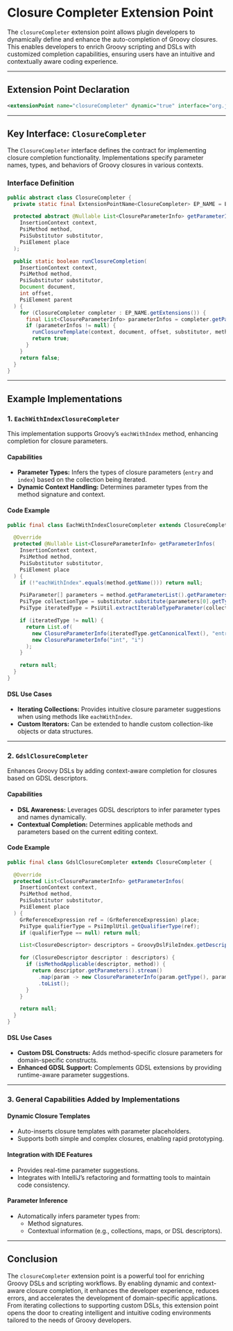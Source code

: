# Closure Completer Extension Point

The `closureCompleter` extension point allows plugin developers to dynamically define and enhance the auto-completion of Groovy closures. This enables developers to enrich Groovy scripting and DSLs with customized completion capabilities, ensuring users have an intuitive and contextually aware coding experience.

---

## Extension Point Declaration

```xml
<extensionPoint name="closureCompleter" dynamic="true" interface="org.jetbrains.plugins.groovy.lang.completion.ClosureCompleter"/>
```

---

## Key Interface: `ClosureCompleter`

The `ClosureCompleter` interface defines the contract for implementing closure completion functionality. Implementations specify parameter names, types, and behaviors of Groovy closures in various contexts.

### Interface Definition

```java
public abstract class ClosureCompleter {
  private static final ExtensionPointName<ClosureCompleter> EP_NAME = ExtensionPointName.create("org.intellij.groovy.closureCompleter");

  protected abstract @Nullable List<ClosureParameterInfo> getParameterInfos(
    InsertionContext context,
    PsiMethod method,
    PsiSubstitutor substitutor,
    PsiElement place
  );

  public static boolean runClosureCompletion(
    InsertionContext context,
    PsiMethod method,
    PsiSubstitutor substitutor,
    Document document,
    int offset,
    PsiElement parent
  ) {
    for (ClosureCompleter completer : EP_NAME.getExtensions()) {
      final List<ClosureParameterInfo> parameterInfos = completer.getParameterInfos(context, method, substitutor, parent);
      if (parameterInfos != null) {
        runClosureTemplate(context, document, offset, substitutor, method, parameterInfos);
        return true;
      }
    }
    return false;
  }
}
```

---

## Example Implementations

### 1. **`EachWithIndexClosureCompleter`**

This implementation supports Groovy’s `eachWithIndex` method, enhancing completion for closure parameters.

#### Capabilities
- **Parameter Types:** Infers the types of closure parameters (`entry` and `index`) based on the collection being iterated.
- **Dynamic Context Handling:** Determines parameter types from the method signature and context.

#### Code Example

```java
public final class EachWithIndexClosureCompleter extends ClosureCompleter {

  @Override
  protected @Nullable List<ClosureParameterInfo> getParameterInfos(
    InsertionContext context,
    PsiMethod method,
    PsiSubstitutor substitutor,
    PsiElement place
  ) {
    if (!"eachWithIndex".equals(method.getName())) return null;

    PsiParameter[] parameters = method.getParameterList().getParameters();
    PsiType collectionType = substitutor.substitute(parameters[0].getType());
    PsiType iteratedType = PsiUtil.extractIterableTypeParameter(collectionType, true);

    if (iteratedType != null) {
      return List.of(
        new ClosureParameterInfo(iteratedType.getCanonicalText(), "entry"),
        new ClosureParameterInfo("int", "i")
      );
    }

    return null;
  }
}
```

#### DSL Use Cases
- **Iterating Collections:** Provides intuitive closure parameter suggestions when using methods like `eachWithIndex`.
- **Custom Iterators:** Can be extended to handle custom collection-like objects or data structures.

---

### 2. **`GdslClosureCompleter`**

Enhances Groovy DSLs by adding context-aware completion for closures based on GDSL descriptors.

#### Capabilities
- **DSL Awareness:** Leverages GDSL descriptors to infer parameter types and names dynamically.
- **Contextual Completion:** Determines applicable methods and parameters based on the current editing context.

#### Code Example

```java
public final class GdslClosureCompleter extends ClosureCompleter {

  @Override
  protected List<ClosureParameterInfo> getParameterInfos(
    InsertionContext context,
    PsiMethod method,
    PsiSubstitutor substitutor,
    PsiElement place
  ) {
    GrReferenceExpression ref = (GrReferenceExpression) place;
    PsiType qualifierType = PsiImplUtil.getQualifierType(ref);
    if (qualifierType == null) return null;

    List<ClosureDescriptor> descriptors = GroovyDslFileIndex.getDescriptors(qualifierType, ref);

    for (ClosureDescriptor descriptor : descriptors) {
      if (isMethodApplicable(descriptor, method)) {
        return descriptor.getParameters().stream()
          .map(param -> new ClosureParameterInfo(param.getType(), param.getName()))
          .toList();
      }
    }

    return null;
  }
}
```

#### DSL Use Cases
- **Custom DSL Constructs:** Adds method-specific closure parameters for domain-specific constructs.
- **Enhanced GDSL Support:** Complements GDSL extensions by providing runtime-aware parameter suggestions.

---

### 3. **General Capabilities Added by Implementations**

#### **Dynamic Closure Templates**
- Auto-inserts closure templates with parameter placeholders.
- Supports both simple and complex closures, enabling rapid prototyping.

#### **Integration with IDE Features**
- Provides real-time parameter suggestions.
- Integrates with IntelliJ’s refactoring and formatting tools to maintain code consistency.

#### **Parameter Inference**
- Automatically infers parameter types from:
  - Method signatures.
  - Contextual information (e.g., collections, maps, or DSL descriptors).

---

## Conclusion

The `closureCompleter` extension point is a powerful tool for enriching Groovy DSLs and scripting workflows. By enabling dynamic and context-aware closure completion, it enhances the developer experience, reduces errors, and accelerates the development of domain-specific applications. From iterating collections to supporting custom DSLs, this extension point opens the door to creating intelligent and intuitive coding environments tailored to the needs of Groovy developers.

